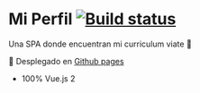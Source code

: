 # Mi Perfil  [![Build status](https://cricarbah.visualstudio.com/Profile/_apis/build/status/Profile-CI)](https://cricarbah.visualstudio.com/Profile/_build/latest?definitionId=5) 

Una SPA donde encuentran mi curriculum viate :notebook:


:rocket: Desplegado en [Github pages](https://cricarba.github.io/profile)

- 100% Vue.js 2

